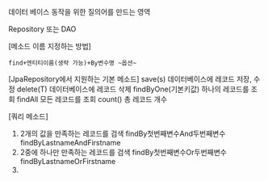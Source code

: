 데이터 베이스 동작을 위한 질의어를 만드는 영역

Repository 또는 DAO

[메소드 이름 지정하는 방법]
```aidl
find+엔티티이름(생략 가능)+By변수명 ~옵션~
```

[JpaRepository에서 지원하는 기본 메소드]
save(s) 데이터베이스에 레코드 저장, 수정
delete(T) 데이터베이스에 레코드 삭제
findByOne(기본키값) 하나의 레코드를 조회
findAll 모든 레코드를 조회
count() 총 레코드 개수

[쿼리 메소드]
1) 2개의 값을 만족하는 레코드를 검색
findBy첫번째변수And두번째변수
findByLastnameAndFirstname
2) 2중에 하나만 만족하는 레코드를 검색
findBy첫번째변수Or두번째변수
findByLastnameOrFirstname
3) 